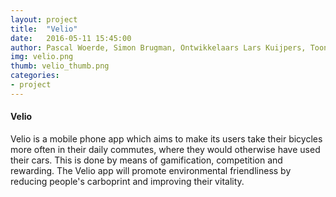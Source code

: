```yaml
---
layout: project
title:  "Velio"
date:   2016-05-11 15:45:00
author: Pascal Woerde, Simon Brugman, Ontwikkelaars Lars Kuijpers, Toon Lenaerts, Flip van Spaendonck, Matthias Ghering, Luuk Arts
img: velio.png
thumb: velio_thumb.png
categories:
- project
---
```


#### Velio

Velio is a mobile phone app which aims to make its users take their bicycles more often in their daily commutes, where they would otherwise have used their cars. This is done by means of gamification, competition and rewarding. The Velio app will promote environmental friendliness by reducing people's carboprint and improving their vitality.

